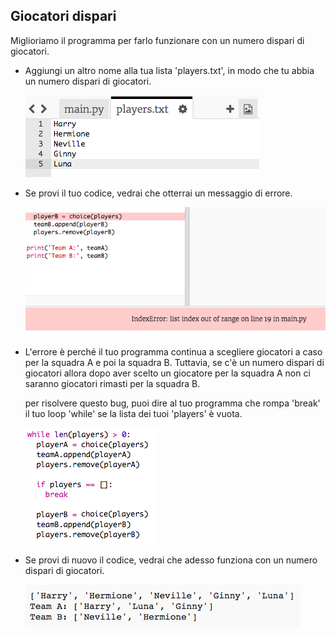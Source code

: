 ## Giocatori dispari

Miglioriamo il programma per farlo funzionare con un numero dispari di giocatori.

+ Aggiungi un altro nome alla tua lista 'players.txt', in modo che tu abbia un numero dispari di giocatori.

	![screenshot](images/team-luna.png)

+ Se provi il tuo codice, vedrai che otterrai un messaggio di errore.

	![screenshot](images/team-error.png)

+ L'errore è perché il tuo programma continua a scegliere giocatori a caso per la squadra A e poi la squadra B. Tuttavia, se c'è un numero dispari di giocatori allora dopo aver scelto un giocatore per la squadra A non ci saranno giocatori rimasti per la squadra B.

	per risolvere questo bug, puoi dire al tuo programma che rompa 'break' il tuo loop 'while' se la lista dei tuoi 'players' è vuota.

	![screenshot](images/team-fix.png)

+ Se provi di nuovo il codice, vedrai che adesso funziona con un numero dispari di giocatori.

	![screenshot](images/team-fix-test.png)


